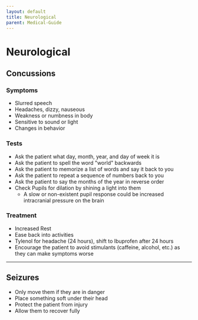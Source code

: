 ```yaml
---
layout: default
title: Neurological
parent: Medical-Guide
---
```


# Neurological

## Concussions

### Symptoms
- Slurred speech
- Headaches, dizzy, nauseous
- Weakness or numbness in body
- Sensitive to sound or light
- Changes in behavior

### Tests
- Ask the patient what day, month, year, and day of week it is
- Ask the patient to spell the word "world" backwards
- Ask the patient to memorize a list of words and say it back to you
- Ask the patient to repeat a sequence of numbers back to you
- Ask the patient to say the months of the year in reverse order
- Check Pupils for dilation by shining a light into them
  - A slow or non-existent pupil response could be increased intracranial pressure on the brain

### Treatment
- Increased Rest
- Ease back into activities
- Tylenol for headache (24 hours), shift to Ibuprofen after 24 hours
- Encourage the patient to avoid stimulants (caffeine, alcohol, etc.) as they can make symptoms worse

---

## Seizures
- Only move them if they are in danger
- Place something soft under their head
- Protect the patient from injury
- Allow them to recover fully
